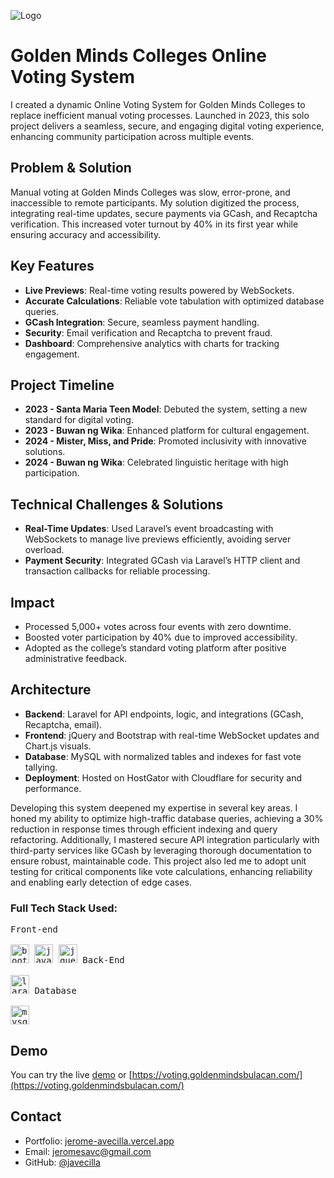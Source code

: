 ![Logo](https://jerome-avecilla.infinityfreeapp.com/assets/images/gmc-ovp.png)

# Golden Minds Colleges Online Voting System

I created a dynamic Online Voting System for Golden Minds Colleges to replace inefficient manual voting processes. Launched in 2023, this solo project delivers a seamless, secure, and engaging digital voting experience, enhancing community participation across multiple events.

## Problem & Solution  
Manual voting at Golden Minds Colleges was slow, error-prone, and inaccessible to remote participants. My solution digitized the process, integrating real-time updates, secure payments via GCash, and Recaptcha verification. This increased voter turnout by 40% in its first year while ensuring accuracy and accessibility.

## Key Features  
- **Live Previews**: Real-time voting results powered by WebSockets.  
- **Accurate Calculations**: Reliable vote tabulation with optimized database queries.  
- **GCash Integration**: Secure, seamless payment handling.  
- **Security**: Email verification and Recaptcha to prevent fraud.  
- **Dashboard**: Comprehensive analytics with charts for tracking engagement.

## Project Timeline  
- **2023 - Santa Maria Teen Model**: Debuted the system, setting a new standard for digital voting.  
- **2023 - Buwan ng Wika**: Enhanced platform for cultural engagement.  
- **2024 - Mister, Miss, and Pride**: Promoted inclusivity with innovative solutions.  
- **2024 - Buwan ng Wika**: Celebrated linguistic heritage with high participation.

## Technical Challenges & Solutions  
- **Real-Time Updates**: Used Laravel’s event broadcasting with WebSockets to manage live previews efficiently, avoiding server overload.  
- **Payment Security**: Integrated GCash via Laravel’s HTTP client and transaction callbacks for reliable processing.

## Impact  
- Processed 5,000+ votes across four events with zero downtime.  
- Boosted voter participation by 40% due to improved accessibility.  
- Adopted as the college’s standard voting platform after positive administrative feedback.

## Architecture  
- **Backend**: Laravel for API endpoints, logic, and integrations (GCash, Recaptcha, email).  
- **Frontend**: jQuery and Bootstrap with real-time WebSocket updates and Chart.js visuals.  
- **Database**: MySQL with normalized tables and indexes for fast vote tallying.
- **Deployment**: Hosted on HostGator with Cloudflare for security and performance.

Developing this system deepened my expertise in several key areas. I honed my ability to optimize high-traffic database queries, achieving a 30% reduction in response times through efficient indexing and query refactoring. Additionally, I mastered secure API integration particularly with third-party services like GCash by leveraging thorough documentation to ensure robust, maintainable code. This project also led me to adopt unit testing for critical components like vote calculations, enhancing reliability and enabling early detection of edge cases.

<h3 align="left">Full Tech Stack Used:</h3>
<p align="left">
  <kbd>
    <kbd>Front-end</kbd>
    <br>
    <br>
    <img width="30px" title="bootstrap" src="https://cdn.jsdelivr.net/gh/devicons/devicon/icons/bootstrap/bootstrap-original.svg" />
    <img width="30px" title="javascript" src="https://cdn.jsdelivr.net/gh/devicons/devicon/icons/javascript/javascript-original.svg" />
    <img width="30px" title="jquery" src="https://cdn.jsdelivr.net/gh/devicons/devicon/icons/jquery/jquery-original.svg" />
  </kbd>
  <kbd>
    <kbd>Back-End</kbd>
    <br>
    <br>
    <img width="30px" title="laravel" src="https://cdn.jsdelivr.net/gh/devicons/devicon/icons/laravel/laravel-original.svg" /> 
  </kbd>
  <kbd>
    <kbd>Database</kbd>
    <br>
    <br>
    <img width="30px" title="mysql" src="https://cdn.jsdelivr.net/gh/devicons/devicon@latest/icons/mysql/mysql-original.svg" /> 
  </kbd>
</p>

## Demo

You can try the live [demo](https://website-710510e2.fee.xnf.temporary.site) or [https://voting.goldenmindsbulacan.com/](https://voting.goldenmindsbulacan.com/)

## Contact

- Portfolio: [jerome-avecilla.vercel.app](https://jerome-avecilla.vercel.app/)
- Email: jeromesavc@gmail.com
- GitHub: [@javecilla](https://github.com/javecilla)
